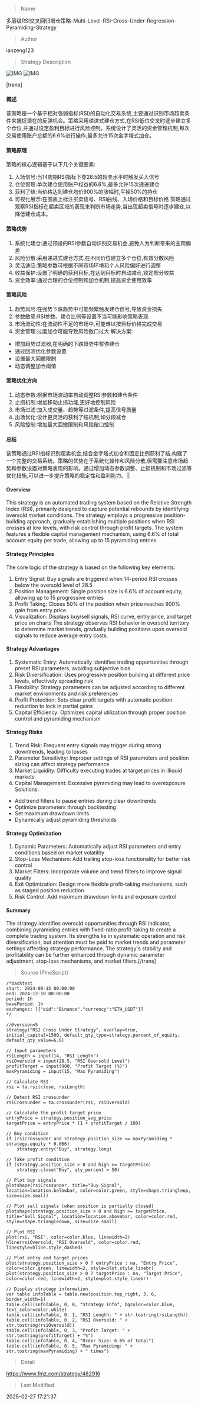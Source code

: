 
> Name

多层级RSI交叉回归增仓策略-Multi-Level-RSI-Cross-Under-Regression-Pyramiding-Strategy

> Author

ianzeng123

> Strategy Description

![IMG](https://www.fmz.com/upload/asset/2d9297e2d60c0cf3055f5.png)
![IMG](https://www.fmz.com/upload/asset/2d912d53ed42355ce8187.png)



[trans]
#### 概述
该策略是一个基于相对强弱指标(RSI)的自动化交易系统,主要通过识别市场超卖条件来捕捉潜在的反弹机会。策略采用递进式建仓方式,在RSI低位交叉时逐步建立多个仓位,并通过设定盈利目标进行风险控制。系统设计了灵活的资金管理机制,每次交易使用账户总额的6.6%进行操作,最多允许15次金字塔式加仓。

#### 策略原理 
策略的核心逻辑基于以下几个关键要素:
1. 入场信号:当14周期RSI指标下穿28.5的超卖水平时触发买入信号
2. 仓位管理:单次建仓使用账户权益的6.6%,最多允许15次递进建仓
3. 获利了结:当价格达到建仓均价900%的涨幅时,平掉50%的持仓
4. 可视化展示:在图表上标注买卖信号、RSI曲线、入场价格和目标价格
策略通过观察RSI指标在超卖区域的表现来判断市场走势,当出现超卖信号时逐步建仓,以降低建仓成本。

#### 策略优势
1. 系统化建仓:通过预设的RSI参数自动识别交易机会,避免人为判断带来的主观偏差
2. 风险分散:采用递进式建仓方式,在不同价位建立多个仓位,有效分散风险
3. 灵活适应:策略参数可根据不同市场环境和个人风险偏好进行调整
4. 收益保护:设置了明确的获利目标,在达到目标时自动减仓,锁定部分收益
5. 资金效率:通过合理的仓位控制和加仓机制,提高资金使用效率

#### 策略风险
1. 趋势风险:在强势下跌趋势中可能频繁触发建仓信号,导致资金损失
2. 参数敏感:RSI参数、建仓比例等设置不当可能影响策略表现
3. 市场流动性:在流动性不足的市场中,可能难以按目标价格完成交易
4. 资金管理:过度加仓可能导致风险敞口过大
解决方案:
- 增加趋势过滤器,在明确的下跌趋势中暂停建仓
- 通过回测优化参数设置
- 设置最大回撤限制
- 动态调整加仓阈值

#### 策略优化方向
1. 动态参数:根据市场波动率自动调整RSI参数和建仓条件
2. 止损机制:增加移动止损功能,更好地控制风险
3. 市场过滤:加入成交量、趋势等过滤条件,提高信号质量
4. 出场优化:设计更灵活的获利了结机制,如分段减仓
5. 风险控制:增加最大回撤限制和风险敞口控制

#### 总结
该策略通过RSI指标识别超卖机会,结合金字塔式加仓和固定比例获利了结,构建了一个完整的交易系统。策略的优势在于系统化操作和风险分散,但需要注意市场趋势和参数设置对策略表现的影响。通过增加动态参数调整、止损机制和市场过滤等优化措施,可以进一步提升策略的稳定性和盈利能力。||

#### Overview
This strategy is an automated trading system based on the Relative Strength Index (RSI), primarily designed to capture potential rebounds by identifying oversold market conditions. The strategy employs a progressive position-building approach, gradually establishing multiple positions when RSI crosses at low levels, with risk control through profit targets. The system features a flexible capital management mechanism, using 6.6% of total account equity per trade, allowing up to 15 pyramiding entries.

#### Strategy Principles
The core logic of the strategy is based on the following key elements:
1. Entry Signal: Buy signals are triggered when 14-period RSI crosses below the oversold level of 28.5
2. Position Management: Single position size is 6.6% of account equity, allowing up to 15 progressive entries
3. Profit Taking: Closes 50% of the position when price reaches 900% gain from entry price
4. Visualization: Displays buy/sell signals, RSI curve, entry price, and target price on charts
The strategy observes RSI behavior in oversold territory to determine market trends, gradually building positions upon oversold signals to reduce average entry costs.

#### Strategy Advantages
1. Systematic Entry: Automatically identifies trading opportunities through preset RSI parameters, avoiding subjective bias
2. Risk Diversification: Uses progressive position building at different price levels, effectively spreading risk
3. Flexibility: Strategy parameters can be adjusted according to different market environments and risk preferences
4. Profit Protection: Sets clear profit targets with automatic position reduction to lock in partial gains
5. Capital Efficiency: Optimizes capital utilization through proper position control and pyramiding mechanism

#### Strategy Risks
1. Trend Risk: Frequent entry signals may trigger during strong downtrends, leading to losses
2. Parameter Sensitivity: Improper settings of RSI parameters and position sizing can affect strategy performance
3. Market Liquidity: Difficulty executing trades at target prices in illiquid markets
4. Capital Management: Excessive pyramiding may lead to overexposure
Solutions:
- Add trend filters to pause entries during clear downtrends
- Optimize parameters through backtesting
- Set maximum drawdown limits
- Dynamically adjust pyramiding thresholds

#### Strategy Optimization
1. Dynamic Parameters: Automatically adjust RSI parameters and entry conditions based on market volatility
2. Stop-Loss Mechanism: Add trailing stop-loss functionality for better risk control
3. Market Filters: Incorporate volume and trend filters to improve signal quality
4. Exit Optimization: Design more flexible profit-taking mechanisms, such as staged position reduction
5. Risk Control: Add maximum drawdown limits and exposure control

#### Summary
The strategy identifies oversold opportunities through RSI indicator, combining pyramiding entries with fixed-ratio profit-taking to create a complete trading system. Its strengths lie in systematic operation and risk diversification, but attention must be paid to market trends and parameter settings affecting strategy performance. The strategy's stability and profitability can be further enhanced through dynamic parameter adjustment, stop-loss mechanisms, and market filters.[/trans]



> Source (PineScript)

``` pinescript
/*backtest
start: 2024-09-15 00:00:00
end: 2024-12-10 00:00:00
period: 1h
basePeriod: 1h
exchanges: [{"eid":"Binance","currency":"ETH_USDT"}]
*/

//@version=5
strategy("RSI Cross Under Strategy", overlay=true, initial_capital=1500, default_qty_type=strategy.percent_of_equity, default_qty_value=6.6)

// Input parameters
rsiLength = input(14, "RSI Length")
rsiOversold = input(28.5, "RSI Oversold Level")
profitTarget = input(900, "Profit Target (%)")
maxPyramiding = input(15, "Max Pyramiding")

// Calculate RSI
rsi = ta.rsi(close, rsiLength)

// Detect RSI crossunder
rsiCrossunder = ta.crossunder(rsi, rsiOversold)

// Calculate the profit target price
entryPrice = strategy.position_avg_price
targetPrice = entryPrice * (1 + profitTarget / 100)

// Buy condition
if (rsiCrossunder and strategy.position_size <= maxPyramiding * strategy.equity * 0.066)
    strategy.entry("Buy", strategy.long)

// Take profit condition
if (strategy.position_size > 0 and high >= targetPrice)
    strategy.close("Buy", qty_percent = 50)

// Plot buy signals
plotshape(rsiCrossunder, title="Buy Signal", location=location.belowbar, color=color.green, style=shape.triangleup, size=size.small)

// Plot sell signals (when position is partially closed)
plotshape(strategy.position_size > 0 and high >= targetPrice, title="Sell Signal", location=location.abovebar, color=color.red, style=shape.triangledown, size=size.small)

// Plot RSI
plot(rsi, "RSI", color=color.blue, linewidth=2)
hline(rsiOversold, "RSI Oversold", color=color.red, linestyle=hline.style_dashed)

// Plot entry and target prices
plot(strategy.position_size > 0 ? entryPrice : na, "Entry Price", color=color.green, linewidth=2, style=plot.style_linebr)
plot(strategy.position_size > 0 ? targetPrice : na, "Target Price", color=color.red, linewidth=2, style=plot.style_linebr)

// Display strategy information
var table infoTable = table.new(position.top_right, 3, 6, border_width=1)
table.cell(infoTable, 0, 0, "Strategy Info", bgcolor=color.blue, text_color=color.white)
table.cell(infoTable, 0, 1, "RSI Length: " + str.tostring(rsiLength))
table.cell(infoTable, 0, 2, "RSI Oversold: " + str.tostring(rsiOversold))
table.cell(infoTable, 0, 3, "Profit Target: " + str.tostring(profitTarget) + "%")
table.cell(infoTable, 0, 4, "Order Size: 6.6% of total")
table.cell(infoTable, 0, 5, "Max Pyramiding: " + str.tostring(maxPyramiding) + " times")

```

> Detail

https://www.fmz.com/strategy/482916

> Last Modified

2025-02-27 17:21:37
